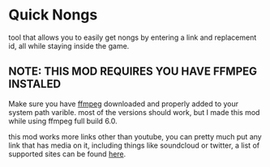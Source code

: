 # Quick Nongs

tool that allows you to easily get nongs by entering a link and replacement id, all while staying inside the game.

## NOTE: THIS MOD REQUIRES YOU HAVE FFMPEG INSTALED

Make sure you have [ffmpeg](https://www.gyan.dev/ffmpeg/builds/) downloaded and properly added to your system path varible. most of the versions should work, but I made this mod while using ffmpeg full build 6.0.


this mod works more links other than youtube, you can pretty much put any link that has media on it, including things like soundcloud or twitter, a list of supported sites can be found [here](https://github.com/yt-dlp/yt-dlp/blob/master/supportedsites.md).